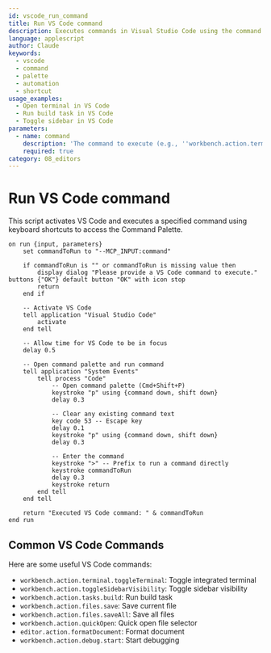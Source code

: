 ```yaml
---
id: vscode_run_command
title: Run VS Code command
description: Executes commands in Visual Studio Code using the command palette
language: applescript
author: Claude
keywords:
  - vscode
  - command
  - palette
  - automation
  - shortcut
usage_examples:
  - Open terminal in VS Code
  - Run build task in VS Code
  - Toggle sidebar in VS Code
parameters:
  - name: command
    description: 'The command to execute (e.g., ''workbench.action.terminal.toggleTerminal'')'
    required: true
category: 08_editors
---
```


# Run VS Code command

This script activates VS Code and executes a specified command using keyboard shortcuts to access the Command Palette. 

```applescript
on run {input, parameters}
    set commandToRun to "--MCP_INPUT:command"
    
    if commandToRun is "" or commandToRun is missing value then
        display dialog "Please provide a VS Code command to execute." buttons {"OK"} default button "OK" with icon stop
        return
    end if
    
    -- Activate VS Code
    tell application "Visual Studio Code"
        activate
    end tell
    
    -- Allow time for VS Code to be in focus
    delay 0.5
    
    -- Open command palette and run command
    tell application "System Events"
        tell process "Code"
            -- Open command palette (Cmd+Shift+P)
            keystroke "p" using {command down, shift down}
            delay 0.3
            
            -- Clear any existing command text
            key code 53 -- Escape key
            delay 0.1
            keystroke "p" using {command down, shift down}
            delay 0.3
            
            -- Enter the command
            keystroke ">" -- Prefix to run a command directly
            keystroke commandToRun
            delay 0.3
            keystroke return
        end tell
    end tell
    
    return "Executed VS Code command: " & commandToRun
end run
```

## Common VS Code Commands

Here are some useful VS Code commands:

- `workbench.action.terminal.toggleTerminal`: Toggle integrated terminal
- `workbench.action.toggleSidebarVisibility`: Toggle sidebar visibility
- `workbench.action.tasks.build`: Run build task
- `workbench.action.files.save`: Save current file
- `workbench.action.files.saveAll`: Save all files
- `workbench.action.quickOpen`: Quick open file selector
- `editor.action.formatDocument`: Format document
- `workbench.action.debug.start`: Start debugging
